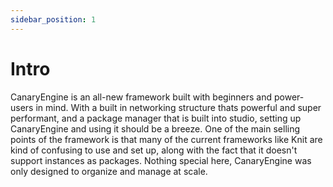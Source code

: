 ```yaml
---
sidebar_position: 1
---
```


# Intro

CanaryEngine is an all-new framework built with beginners and power-users in mind. With a built in networking structure thats powerful and super performant, and a package manager that is built into studio, setting up CanaryEngine and using it should be a breeze. One of the main selling points of the framework is that many of the current frameworks like Knit are kind of confusing to use and set up, along with the fact that it doesn't support instances as packages. Nothing special here, CanaryEngine was only designed to organize and manage at scale.